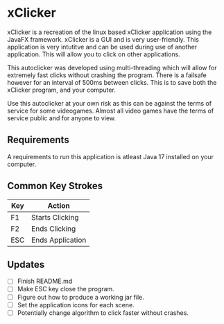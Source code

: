 # xClicker

xClicker is a recreation of the linux based xClicker application using the JavaFX framework. xClicker is a GUI and is very user-friendly. This application is very intutitve and can be used during use of another application. This will allow you to click on other applications.

This autoclicker was developed using multi-threading which will allow for extremely fast clicks without crashing the program. There is a failsafe however for an interval of 500ms between clicks. This is to save both the xClicker program, and your computer.

Use this autoclicker at your own risk as this can be against the terms of service for some videogames. Almost all video games have the terms of service public and for anyone to view.

## Requirements
A requirements to run this application is atleast Java 17 installed on your computer.

## Common Key Strokes

|  Key  |      Action      |
|-------|------------------|
|  F1   |  Starts Clicking |
|  F2   |  Ends Clicking   |
|  ESC  | Ends Application |

## Updates
- [ ] Finish README.md
- [ ] Make ESC key close the program.
- [ ] Figure out how to produce a working jar file.
- [ ] Set the application icons for each scene.
- [ ] Potentially change algorithm to click faster without crashes.
